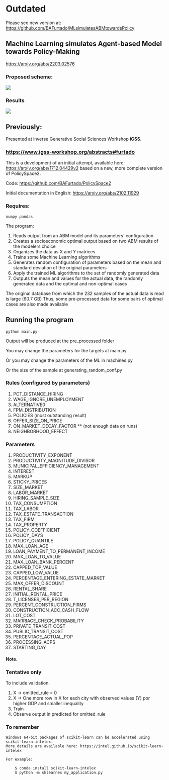 # Outdated

Please see new version at:
https://github.com/BAFurtado/MLsimulatesABMtowardsPolicy



## Machine Learning simulates Agent-based Model towards Policy-Making

https://arxiv.org/abs/2203.02576

### Proposed scheme:

![](/home/furtado/MyModels/MLsimulatesABMtowardsPolicy/text/text_images/Model_Figure_proposal.drawio.png)

### Results

![](/home/furtado/MyModels/MLsimulatesABMtowardsPolicy/text/text_images/graph_sorted_POLICIES_no_policy.png)

## Previously:
Presented at inverse Generative Social Sciences Workshop **iGSS**. 

### https://www.igss-workshop.org/abstracts#furtado

This is a development of an initial attempt, available here:
https://arxiv.org/abs/1712.04429v2 based on a new, more complete version of PolicySpace2.

Code: https://github.com/BAFurtado/PolicySpace2

Initial documentation in English: https://arxiv.org/abs/2102.11929 

### Requires:

````angular2html
numpy pandas
````

The program:

1. Reads output from an ABM model and its parameters' configuration
2. Creates a socioeconomic optimal output based on two ABM results of the modelers choice
3. Organizes the data as X and Y matrices
4. Trains some Machine Learning algorithms
5. Generates random configuration of parameters based on the mean and standard deviation of the original parameters
6. Apply the trained ML algorithms to the set of randomly generated data
7. Outputs the mean and values for the actual data, the randomly generated data and the optimal and non-optimal cases

The original database from which the 232 samples of the actual data is read is large (60.7 GB)
Thus, some pre-processed data for some pairs of optimal cases are also made available

## Running the program
`python main.py`

Output will be produced at the pre_processed folder

You may change the parameters for the targets at main.py

Or you may change the parameters of the ML in machines.py

Or the size of the sample at generating_random_conf.py

### Rules (configured by parameters)
1. PCT_DISTANCE_HIRING
2. WAGE_IGNORE_UNEMPLOYMENT
3. ALTERNATIVE0 
4. FPM_DISTRIBUTION 
5. POLICIES (most outstanding result)
6. OFFER_SIZE_ON_PRICE
7. ON_MARKET_DECAY_FACTOR ** (not enough data on runs)
8. NEIGHBORHOOD_EFFECT

### Parameters
1. PRODUCTIVITY_EXPONENT
2. PRODUCTIVITY_MAGNITUDE_DIVISOR 
3. MUNICIPAL_EFFICIENCY_MANAGEMENT
4. INTEREST
5. MARKUP
6. STICKY_PRICES
7. SIZE_MARKET
8. LABOR_MARKET
9. HIRING_SAMPLE_SIZE
10. TAX_CONSUMPTION
11. TAX_LABOR 
12. TAX_ESTATE_TRANSACTION 
13. TAX_FIRM 
14. TAX_PROPERTY 
15. POLICY_COEFFICIENT
16. POLICY_DAYS
17. POLICY_QUANTILE
18. MAX_LOAN_AGE
19. LOAN_PAYMENT_TO_PERMANENT_INCOME
20. MAX_LOAN_TO_VALUE
21. MAX_LOAN_BANK_PERCENT
22. CAPPED_TOP_VALUE 
23. CAPPED_LOW_VALUE 
24. PERCENTAGE_ENTERING_ESTATE_MARKET
25. MAX_OFFER_DISCOUNT
26. RENTAL_SHARE 
27. INITIAL_RENTAL_PRICE
28. T_LICENSES_PER_REGION
29. PERCENT_CONSTRUCTION_FIRMS 
30. CONSTRUCTION_ACC_CASH_FLOW
31. LOT_COST 
32. MARRIAGE_CHECK_PROBABILITY 
33. PRIVATE_TRANSIT_COST
34. PUBLIC_TRANSIT_COST 
35. PERCENTAGE_ACTUAL_POP  
36. PROCESSING_ACPS 
37. STARTING_DAY 

#### Note.

### Tentative only
To include validation.
1. X -> omitted_rule = 0
2. X -> One more row in X for each city with observed values (Y) por higher GDP and smaller inequality
3. Train
4. Observe output in predicted for omitted_rule


### To remember
    Windows 64-bit packages of scikit-learn can be accelerated using scikit-learn-intelex.
    More details are available here: https://intel.github.io/scikit-learn-intelex

    For example:

        $ conda install scikit-learn-intelex
        $ python -m sklearnex my_application.py
